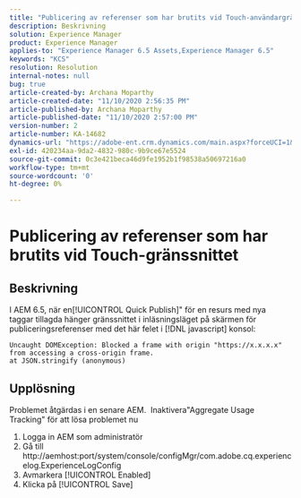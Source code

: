 ```yaml
---
title: "Publicering av referenser som har brutits vid Touch-användargränssnittet"
description: Beskrivning
solution: Experience Manager
product: Experience Manager
applies-to: "Experience Manager 6.5 Assets,Experience Manager 6.5"
keywords: "KCS"
resolution: Resolution
internal-notes: null
bug: true
article-created-by: Archana Moparthy
article-created-date: "11/10/2020 2:56:35 PM"
article-published-by: Archana Moparthy
article-published-date: "11/10/2020 2:57:00 PM"
version-number: 2
article-number: KA-14682
dynamics-url: "https://adobe-ent.crm.dynamics.com/main.aspx?forceUCI=1&pagetype=entityrecord&etn=knowledgearticle&id=a2eb8aeb-6423-eb11-a813-00224809820c"
exl-id: 420234aa-9da2-4832-980c-9b9ce67e5524
source-git-commit: 0c3e421beca46d9fe1952b1f98538a50697216a0
workflow-type: tm+mt
source-wordcount: '0'
ht-degree: 0%

---
```


# Publicering av referenser som har brutits vid Touch-gränssnittet

## Beskrivning

I AEM 6.5, när en[!UICONTROL Quick Publish]&quot; för en resurs med nya taggar tillagda hänger gränssnittet i inläsningsläget på skärmen för publiceringsreferenser med det här felet i [!DNL javascript] konsol:

```
Uncaught DOMException: Blocked a frame with origin "https://x.x.x.x" from accessing a cross-origin frame.
at JSON.stringify (anonymous)
```


## Upplösning

Problemet åtgärdas i en senare AEM.  Inaktivera&quot;Aggregate Usage Tracking&quot; för att lösa problemet nu

1. Logga in AEM som administratör
2. Gå till http://aemhost:port/system/console/configMgr/com.adobe.cq.experiencelog.ExperienceLogConfig
3. Avmarkera [!UICONTROL Enabled]
4. Klicka på [!UICONTROL Save]
